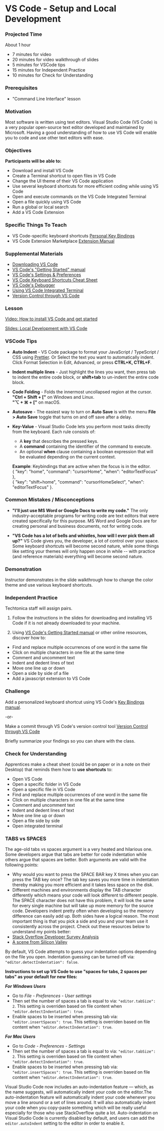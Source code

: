 # VS Code - Setup and Local Development

### Projected Time
About 1 hour
- 7 minutes for video
- 20 minutes for video walkthrough of slides
- 5 minutes for VSCode tips
- 15 minutes for Independent Practice
- 10 minutes for Check for Understanding

### Prerequisites
- "Command Line Interface" lesson

### Motivation

Most software is written using text editors. Visual Studio Code (VS Code) is a very popular open-source text editor developed and maintained by Microsoft. Having a good understanding of how to use VS Code will enable you to code and use other text editors with ease.

### Objectives
**Participants will be able to:**
- Download and install VS Code
- Create a Terminal shortcut to open files in VS Code
- Change the UI theme of their VS Code application
- Use several keyboard shortcuts for more efficient coding while using VS Code
- Open and execute commands on the VS Code Integrated Terminal
- Open a file quickly using VS Code
- Run a global or local search
- Add a VS Code Extension


### Specific Things To Teach
- VS Code-specific keyboard shortcuts
[Personal Key Bindings](https://code.visualstudio.com/docs/getstarted/keybindings)
- VS Code Extension Marketplace
[Extension Manual](https://code.visualstudio.com/docs/editor/extension-gallery)

### Supplemental Materials

- [Downloading VS Code](https://code.visualstudio.com/download)
- [VS Code's "Getting Started" manual](https://code.visualstudio.com/docs)
- [VS Code's Settings & Preferences](https://code.visualstudio.com/docs/getstarted/settings)
- [VS Code Keyboard Shortcuts Cheat Sheet](https://code.visualstudio.com/shortcuts/keyboard-shortcuts-macos.pdf)
- [VS Code's Debugger](https://code.visualstudio.com/docs/editor/debugging)
- [Using VS Code Integrated Terminal](https://code.visualstudio.com/docs/editor/integrated-terminal)
- [Version Control through VS Code](https://code.visualstudio.com/docs/editor/versioncontrol)


### Lesson
[Video: How to install VS Code and get started](https://www.youtube.com/watch?v=THDTDTkyB1I)

[Slides: Local Development with VS Code](https://docs.google.com/presentation/d/1QAMxrS1ZOvtSn7MuYxTmeanrMQi_O8Z5UVq-4LzLqso/edit?usp=sharing)

### VSCode Tips

- **Auto Indent** - VS Code package to format your JavaScript / TypeScript / CSS using [Prettier](https://marketplace.visualstudio.com/items?itemName=esbenp.prettier-vscode). Or Select the text you want to automatically indent. Click Format Selection in Edit, Advanced, or press **CTRL+K, CTRL+F**. 

- **Indent multiple lines** - Just highlight the lines you want, then press tab to indent the entire code block, or **shift+tab** to un-indent the entire code block.

- **Code Folding** - Folds the innermost uncollapsed region at the cursor.<br>
                     **"Ctrl + Shift + ["** on Windows and Linux.<br>
                     **"⌥ + ⌘ + ["** on macOS.
                     
- **Autosave** - The easiest way to turn on **Auto Save** is with the menu **File > Auto Save** toggle that turns on and off save after                  a delay.                    

- **Key-Value** - Visual Studio Code lets you perform most tasks directly from the keyboard.
                  Each rule consists of:
     - A **key** that describes the pressed keys.
     - A **command** containing the identifier of the command to execute.
     - An optional **when** clause containing a boolean expression that will be evaluated depending on the current context.
     
     **Example**: Keybindings that are active when the focus is in the editor.<br>
          { "key": "home",            "command": "cursorHome",                  "when": "editorTextFocus" },<br>
          { "key": "shift+home",      "command": "cursorHomeSelect",            "when": "editorTextFocus" }.<br>

### Common Mistakes / Misconceptions

- **"I'll just use MS Word or Google Docs to write my code."** The only industry-acceptable programs for writing code are text editors that were created specifically for this purpose. MS Word and Google Docs are for creating personal and business documents, not for writing code.

- **"VS Code has a lot of bells and whistles, how will I ever pick them all up?"** VS Code gives you, the developer, a lot of control over your space. Some keyboard shortcuts will become second nature, while some things like setting your themes will only happen once in while -- with practice (and reference materials) everything will become second nature.

### Demonstration

Instructor demonstrates in the slide walkthrough how to change the color theme and use various keyboard shortcuts.


### Independent Practice

Techtonica staff will assign pairs.

1. Follow the instructions in the slides for downloading and installing VS Code if it is not already downloaded to your machine.

2. Using [VS Code's Getting Started manual](https://code.visualstudio.com/docs) or other online resources, discover how to:
- Find and replace multiple occurrences of one word in the same file
- Click on multiple characters in one file at the same time
- Comment and uncomment text
- Indent and dedent lines of text
- Move one line up or down
- Open a side by side of a file
- Add a javascript extension to VS Code

### Challenge

Add a personalized keyboard shortcut using VS Code's  [Key Bindings manual](https://code.visualstudio.com/docs/getstarted/keybindings).

-or-

Make a commit through VS Code's version control tool [Version Control through VS Code](https://code.visualstudio.com/docs/editor/versioncontrol)

Briefly summarize your findings so you can share with the class.


### Check for Understanding

Apprentices make a cheat sheet (could be on paper or in a note on their Desktop) that reminds them how to **use shortcuts** to:

- Open VS Code
- Open a specific folder in VS Code
- Open a specific file in VS Code
- Find and replace multiple occurrences of one word in the same file
- Click on multiple characters in one file at the same time
- Comment and uncomment text
- Indent and dedent lines of text
- Move one line up or down
- Open a file side by side
- Open integrated terminal

### TABS vs SPACES
The age-old tabs vs spaces argument is a very heated and hilarious one. Some developers argue that tabs are better for code indentation while others argue that spaces are better. Both arguments are valid with the following points:
- Why would you want to press the SPACE BAR key X times when you can press the TAB key once? The tab key saves you more time in indentation thereby making you more efficient and it takes less space on the disk.
- Different machines and environments display the TAB character differently which means your code will look different to different people. The SPACE character does not have this problem, it will look the same for every single machine but will take up more memory for the source code. Developers indent pretty often when developing so the memory difference can easily add up.
Both sides have a logical reason. The most important thing is that you pick a side and you and your team use it consistently across the project. Check out these resources below to understand my points better:
- [Stack Overflow Developer Survey Analysis](https://stackoverflow.blog/2017/06/15/developers-use-spaces-make-money-use-tabs/)
- [A scene from Silicon Valley](https://www.youtube.com/watch?v=SsoOG6ZeyUI)

By default, VS Code attempts to guess your indentation options depending on the file you open. Indentation guessing can be turned off via: `"editor.detectIndentation": false`. 

**Instructions to set up VS Code to use "spaces for tabs, 2 spaces per tabs" as your default for new files:**

***For Windows Users***
- Go to *File - Preferences - User settings*
- Then set the number of spaces a tab is equal to via: `"editor.tabSize": 2`. This setting is overriden based on file content when `"editor.detectIndentation": true`.
- Enable spaces to be inserted when pressing tab via: `"editor.insertSpaces": true`. This setting is overriden based on file content when `"editor.detectIndentation": true`.

***For Mac Users***
- Go to *Code - Preferences - Settings*
- Then set the number of spaces a tab is equal to via: `"editor.tabSize": 2`. This setting is overriden based on file content when `"editor.detectIndentation": true`.
- Enable spaces to be inserted when pressing tab via: `"editor.insertSpaces": true`. This setting is overriden based on file content when `"editor.detectIndentation": true`.

Visual Studio Code now includes an auto-indentation feature — which, as the name suggests, will automatically indent your code on the editor.The auto-indentation feature will automatically indent your code whenever you move a line around or a set of lines around. It will also automatically indent your code when you copy-paste something which will be really useful especially for those who use StackOverflow quite a lot. Auto-indentation on Visual Studio Code is currently disabled by default, and users can add the `editor.autoIndent` setting to the editor in order to enable it.
